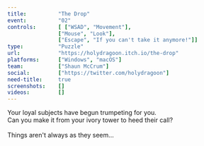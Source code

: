 ```yaml
---
title:          "The Drop"
event:          "02"
controls:       [ ["WSAD", "Movement"], 
                ["Mouse", "Look"],
                ["Escape", "If you can't take it anymore!"]]
type:           "Puzzle"
url:            "https://holydragoon.itch.io/the-drop"
platforms:      ["Windows", "macOS"]
team:           ["Shaun McCrum"]
social:         ["https://twitter.com/holydragoon"]
need-title:     true
screenshots:    []
videos:         []
---
```

Your loyal subjects have begun trumpeting for you.<br />Can you make it from your ivory tower to heed their call?<br /><br />Things aren't always as they seem...